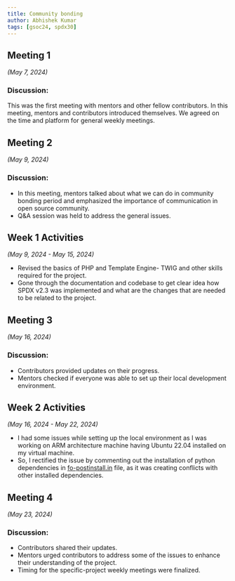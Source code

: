```yaml
---
title: Community bonding
author: Abhishek Kumar
tags: [gsoc24, spdx30]
---
```

<!--
SPDX-License-Identifier: CC-BY-SA-4.0
SPDX-FileCopyrightText: 2024 Abhishek Kumar <akumar17871@gmail.com>
-->

## Meeting 1

*(May 7, 2024)*

### Discussion:
This was the first meeting with mentors and other fellow contributors. In this meeting, mentors and contributors introduced themselves. We agreed on the time and platform for general weekly meetings.

## Meeting 2

*(May 9, 2024)*

### Discussion:
* In this meeting, mentors talked about what we can do in community bonding period and emphasized the importance of communication in open source community.
* Q&A session was held to address the general issues.


## Week 1 Activities

*(May 9, 2024 - May 15, 2024)*

* Revised the basics of PHP and Template Engine- TWIG and other skills required for the project.
* Gone through the documentation and codebase to get clear idea how SPDX v2.3 was implemented and what are the changes that are needed to be related to the project.


## Meeting 3

*(May 16, 2024)*

### Discussion:
* Contributors provided updates on their progress.
* Mentors checked if everyone was able to set up their local development environment.


## Week 2 Activities

*(May 16, 2024 - May 22, 2024)*

* I had some issues while setting up the local environment as I was working on ARM architecture machine having Ubuntu 22.04 installed on my virtual machine.
* So, I rectified the issue by commenting out the installation of python dependencies in [fo-postinstall.in](https://github.com/fossology/fossology/blob/6e6b00c2ded6a1db7647d0da9e97c78ed9ffddf8/install/fo-postinstall.in#L261-L263) file, as it was creating conflicts with other installed dependencies.


## Meeting 4

*(May 23, 2024)*

### Discussion:
* Contributors shared their updates.
* Mentors urged contributors to address some of the issues to enhance their understanding of the project.
* Timing for the specific-project weekly meetings were finalized.